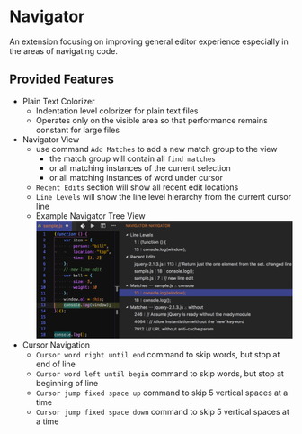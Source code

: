 # Navigator

An extension focusing on improving general editor experience especially in the areas of navigating code.


## Provided Features
- Plain Text Colorizer
  - Indentation level colorizer for plain text files
  - Operates only on the visible area so that performance remains constant for large files
- Navigator View
  - use command `Add Matches` to add a new match group to the view
    - the match group will contain all `find matches` 
    - or all matching instances of the current selection
    - or all matching instances of word under cursor
  - `Recent Edits` section will show all recent edit locations
  - `Line Levels` will show the line level hierarchy from the current cursor line
  - Example Navigator Tree View ![ScreenShot](doc-images/FindMatches.png)
- Cursor Navigation
  - `Cursor word right until end`  command to skip words, but stop at end of line
  - `Cursor word left until begin` command to skip words, but stop at beginning of line
  - `Cursor jump fixed space up`   command to skip 5 vertical spaces at a time
  - `Cursor jump fixed space down` command to skip 5 vertical spaces at a time




